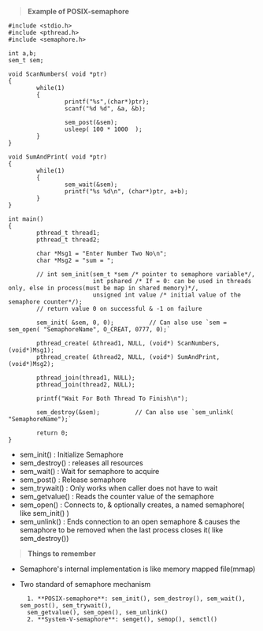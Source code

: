 > **Example of POSIX-semaphore**

```
#include <stdio.h>
#include <pthread.h>
#include <semaphore.h>

int a,b;
sem_t sem;

void ScanNumbers( void *ptr)
{
        while(1)
        {
                printf("%s",(char*)ptr);
                scanf("%d %d", &a, &b);

                sem_post(&sem);
                usleep( 100 * 1000  );
        }
}

void SumAndPrint( void *ptr)
{
        while(1)
        {
                sem_wait(&sem);
                printf("%s %d\n", (char*)ptr, a+b);
        }
}

int main()
{
        pthread_t thread1;
        pthread_t thread2;

        char *Msg1 = "Enter Number Two No\n";
        char *Msg2 = "sum = ";

        // int sem_init(sem_t *sem /* pointer to semaphore variable*/, 
                        int pshared /* If = 0: can be used in threads only, else in process(must be map in shared memory)*/, 
                        unsigned int value /* initial value of the semaphore counter*/);  
        // return value 0 on successful & -1 on failure
        
        sem_init( &sem, 0, 0);          // Can also use `sem = sem_open( "SemaphoreName", O_CREAT, 0777, 0);`

        pthread_create( &thread1, NULL, (void*) ScanNumbers, (void*)Msg1);
        pthread_create( &thread2, NULL, (void*) SumAndPrint, (void*)Msg2);

        pthread_join(thread1, NULL);
        pthread_join(thread2, NULL);

        printf("Wait For Both Thread To Finish\n");

        sem_destroy(&sem);          // Can also use `sem_unlink( "SemaphoreName");`

        return 0;
}
```
- sem_init() : Initialize Semaphore
- sem_destroy() : releases all resources
- sem_wait() : Wait for semaphore to acquire
- sem_post() : Release semaphore
- sem_trywait() : Only works when caller does not have to wait
- sem_getvalue() : Reads the counter value of the semaphore
- sem_open() : Connects to, & optionally creates, a named semaphore( like sem_init() )
- sem_unlink() : Ends connection to an open semaphore & causes the semaphore to be removed when the last process closes it( like sem_destroy()) 


> **Things to remember**

* Semaphore's internal implementation is like memory mapped file(mmap)

* Two standard of semaphore mechanism

        1. **POSIX-semaphore**: sem_init(), sem_destroy(), sem_wait(), sem_post(), sem_trywait(),
        sem_getvalue(), sem_open(), sem_unlink()
        2. **System-V-semaphore**: semget(), semop(), semctl()



